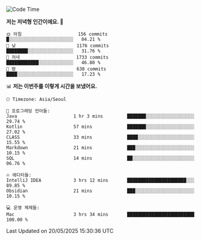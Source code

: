   <!--START_SECTION:waka-->
![Code Time](http://img.shields.io/badge/Code%20Time-630%20hrs%2051%20mins-blue)

**저는 저녁형 인간이에요. 🦉** 

```text
🌞 아침                     156 commits         █░░░░░░░░░░░░░░░░░░░░░░░░   04.21 % 
🌆 낮　                     1176 commits        ████████░░░░░░░░░░░░░░░░░   31.76 % 
🌃 저녁                     1733 commits        ████████████░░░░░░░░░░░░░   46.80 % 
🌙 밤　                     638 commits         ████░░░░░░░░░░░░░░░░░░░░░   17.23 % 
```


📊 **저는 이번주를 이렇게 시간을 보냈어요.** 

```text
🕑︎ Timezone: Asia/Seoul

💬 프로그래밍 언어들: 
Java                     1 hr 3 mins         ███████░░░░░░░░░░░░░░░░░░   29.74 % 
Kotlin                   57 mins             ███████░░░░░░░░░░░░░░░░░░   27.02 % 
CLASS                    33 mins             ████░░░░░░░░░░░░░░░░░░░░░   15.55 % 
Markdown                 21 mins             ███░░░░░░░░░░░░░░░░░░░░░░   10.15 % 
SQL                      14 mins             ██░░░░░░░░░░░░░░░░░░░░░░░   06.76 % 

🔥 에디터들: 
IntelliJ IDEA            3 hrs 12 mins       ██████████████████████░░░   89.85 % 
Obsidian                 21 mins             ███░░░░░░░░░░░░░░░░░░░░░░   10.15 % 

💻 운영 체제들: 
Mac                      3 hrs 34 mins       █████████████████████████   100.00 % 
```


 Last Updated on 20/05/2025 15:30:36 UTC
<!--END_SECTION:waka-->
